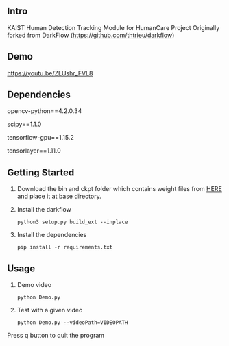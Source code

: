 ## Intro

KAIST Human Detection Tracking Module for HumanCare Project
Originally forked from DarkFlow (https://github.com/thtrieu/darkflow)

## Demo

<https://youtu.be/ZLUshr_FVL8>

## Dependencies

opencv-python==4.2.0.34

scipy==1.1.0

tensorflow-gpu==1.15.2

tensorlayer==1.11.0

## Getting Started

1. Download the bin and ckpt folder which contains weight files from [HERE](https://drive.google.com/drive/folders/1MrRMU1dVP_WLaEqxMGfhB5HPeBwA22Ac?usp=sharing) and place it at base directory.

2. Install the darkflow
    ```
    python3 setup.py build_ext --inplace
    ```

3. Install the dependencies
    ```
    pip install -r requirements.txt
    ```

## Usage

1. Demo video
    ```
    python Demo.py
    ```

2. Test with a given video
   ```
   python Demo.py --videoPath=VIDEOPATH
   ```

Press q button to quit the program


